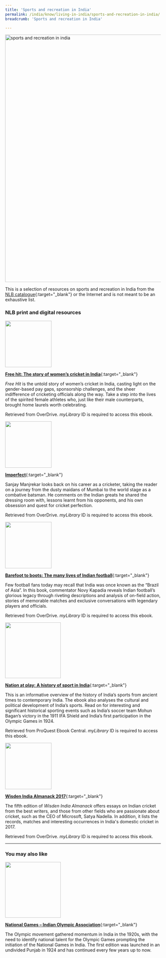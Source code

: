 ```yaml
---
title: 'Sports and recreation in India'
permalink: /india/know/living-in-india/sports-and-recreation-in-india/
breadcrumb: 'Sports and recreation in India'

---
```



<img src="\images\india-living\sports-in-india.jpg" alt="sports and recreation in india" style="width:800px;" />

This is a selection of resources on sports and recreation in India from the [NLB catalogue](http://catalogue.nlb.gov.sg/){:target="_blank"} or the Internet and is not meant to be an exhaustive list.

### **NLB print and digital resources**

<img src="/images/book-covers/Free-hit-The-story-of-womens-cricket-in-India.jpg" style="width:150px;" />

[**Free hit: The story of women’s cricket in India**](http://nlb.overdrive.com/media/4384926){:target="_blank"}

*Free Hit* is the untold story of women’s cricket in India, casting light on the gender-based pay gaps, sponsorship challenges, and the sheer indifference of cricketing officials along the way. Take a step into the lives of the spirited female athletes who, just like their male counterparts, brought home laurels worth celebrating.

Retrieved from OverDrive. *myLibrary* ID is required to access this ebook.

<img src="/images/book-covers/Imperfect-Sanjay-Manjrekar.jpg" style="width:150px;" />

[**Imperfect**](http://nlb.overdrive.com/media/3668854 ){:target="_blank"}

Sanjay Manjrekar looks back on his career as a cricketer, taking the reader on a journey from the dusty maidans of Mumbai to the world stage as a combative batsman. He comments on the Indian greats he shared the dressing room with, lessons learnt from his opponents, and his own obsession and quest for cricket perfection.

Retrieved from OverDrive. *myLibrary* ID is required to access this ebook.

<img src="/images/book-covers/Barefoot-to-boots-The-many-lives-of-Indian-football.jpg" style="width:150px;" />

[**Barefoot to boots: The many lives of Indian football**](https://nlb.overdrive.com/media/3565791){:target="_blank"}

Few football fans today may recall that India was once known as the “Brazil of Asia”. In this book, commentator Novy Kapadia reveals Indian football’s glorious legacy through riveting descriptions and analysis of on-field action, stories of memorable matches and exclusive conversations with legendary players and officials.

Retrieved from OverDrive. *myLibrary* ID is required to access this ebook.

<img src="/images/resources/Database 3.jpg" style="width:180px;" />

[**Nation at play: A history of sport in India**](https://eresources.nlb.gov.sg/main/browse/resource/1324/){:target="_blank"}

This is an informative overview of the history of India’s sports from ancient times to contemporary India. The ebook also analyses the cultural and political development of India’s sports. Read on for interesting and significant historical sporting events such as India’s soccer team Mohun Bagan’s victory in the 1911 IFA Shield and India’s first participation in the Olympic Games in 1924.

Retrieved from ProQuest Ebook Central. *myLibrary* ID is required to access this ebook.

<img src="/images/book-covers/Wisden-India-Almanack-2017.jpg" style="width:150px;" />

[**Wisden India Almanack 2017**](https://nlb.overdrive.com/media/3166144){:target="_blank"}

The fifth edition of *Wisden India Almanack* offers essays on Indian cricket from the best writers, and those from other fields who are passionate about cricket, such as the CEO of Microsoft, Satya Nadella. In addition, it lists the records, matches and interesting occurrences in India's domestic cricket in 2017.

Retrieved from OverDrive. *myLibrary* ID is required to access this ebook.

---

### **You may also like**

<img src="/images/resources/Article 2.jpg" style="width:180px;" />

[**National Games – Indian Olympic Association**](https://www.olympic.ind.in/national-games){:target="_blank"}

The Olympic movement gathered momentum in India in the 1920s, with the need to identify national talent for the Olympic Games prompting the initiation of the National Games in India. The first edition was launched in an undivided Punjab in 1924 and has continued every few years up to now.